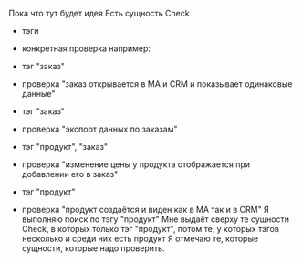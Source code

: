 Пока что тут будет идея
Есть сущность Check
 - тэги
 - конкретная проверка
 например:
  - тэг "заказ"
  - проверка "заказ открывается в МА и CRM и показывает одинаковые данные"

  - тэг "заказ"
  - проверка "экспорт данных по заказам"

  - тэг "продукт", "заказ"
  - проверка "изменение цены у продукта отображается при добавлении его в заказ"

  - тэг "продукт"
  - проверка "продукт создаётся и виден как в МА так и в CRM"
Я выполняю поиск по тэгу "продукт"
Мне выдаёт сверху те сущности Check, в которых только тэг "продукт", потом те, у которых тэгов несколько и среди них есть продукт
Я отмечаю те, которые сущности, которые надо проверить.
  